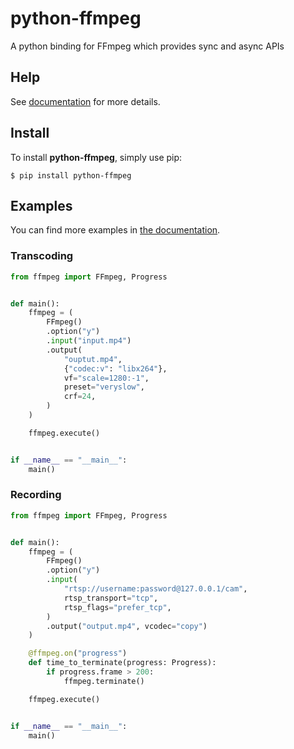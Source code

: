 # python-ffmpeg
A python binding for FFmpeg which provides sync and async APIs

## Help
See [documentation](https://python-ffmpeg.readthedocs.io) for more details.

## Install
To install **python-ffmpeg**, simply use pip:

```console
$ pip install python-ffmpeg
```

## Examples
You can find more examples in [the documentation](https://python-ffmpeg.readthedocs.io/).

### Transcoding
```python
from ffmpeg import FFmpeg, Progress


def main():
    ffmpeg = (
        FFmpeg()
        .option("y")
        .input("input.mp4")
        .output(
            "ouptut.mp4",
            {"codec:v": "libx264"},
            vf="scale=1280:-1",
            preset="veryslow",
            crf=24,
        )
    )

    ffmpeg.execute()


if __name__ == "__main__":
    main()
```

### Recording
```python
from ffmpeg import FFmpeg, Progress


def main():
    ffmpeg = (
        FFmpeg()
        .option("y")
        .input(
            "rtsp://username:password@127.0.0.1/cam",
            rtsp_transport="tcp",
            rtsp_flags="prefer_tcp",
        )
        .output("output.mp4", vcodec="copy")
    )

    @ffmpeg.on("progress")
    def time_to_terminate(progress: Progress):
        if progress.frame > 200:
            ffmpeg.terminate()

    ffmpeg.execute()


if __name__ == "__main__":
    main()
```